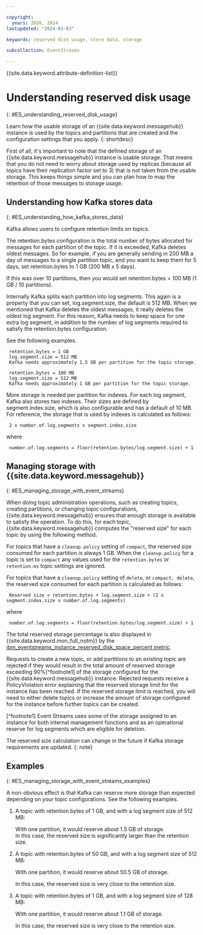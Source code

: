 ```yaml
---

copyright:
  years: 2020, 2024
lastupdated: "2024-03-03"

keywords: reserved disk usage, store data, storage

subcollection: EventStreams

---
```


{{site.data.keyword.attribute-definition-list}}

# Understanding reserved disk usage
{: #ES_understanding_reserved_disk_usage}

Learn how the usable storage of an {{site.data.keyword.messagehub}} instance is used by the topics and partitions that are created and the configuration settings that you apply.
{: shortdesc}

First of all, it's important to note that the defined storage of an {{site.data.keyword.messagehub}} instance is usable storage. That means that you do not need to worry about storage used by replicas (because all topics have their replication factor set to 3) that is not taken from the usable storage. This keeps things simple and you can plan how to map the retention 
of those messages to storage usage.

## Understanding how Kafka stores data
{: #ES_understanding_how_kafka_stores_data}

Kafka allows users to configure retention limits on topics.

The retention.bytes configuration is the total number of bytes allocated for messages for each partition of the topic. If it is exceeded, Kafka deletes oldest messages. So for example, if you are generally sending in 200 MB a day of messages to a single partition topic, and you want to keep them for 5 days, set retention.bytes to 1 GB (200 MB x 5 days). 

If this was over 10 partitions, then you would set retention.bytes = 100 MB (1 GB / 10 partitions).

Internally Kafka splits each partition into log segments. This again is a property that you can set, log.segment.size, the default is 512 MB. When we mentioned that Kafka deletes the oldest messages, it really deletes the oldest log segment. For this reason, Kafka needs to keep space for one extra log segment, in addition to the number of log segments required to satisfy the retention.bytes configuration.

See the following examples.

     retention.bytes = 1 GB
     log.segment.size = 512 MB
     Kafka needs approximately 1.5 GB per partition for the topic storage.

     retention.bytes = 100 MB
     log.segment.size = 512 MB
     Kafka needs approximately 1 GB per partition for the topic storage.

More storage is needed per partition for indexes. For each log segment, Kafka also stores two indexes. Their sizes are defined by segment.index.size, which is also configurable and has a default of 10 MB. For reference, the storage that is used by indexes is calculated as follows:

     2 x number.of.log.segments x segment.index.size

where 

     number.of.log.segments = floor(retention.bytes/log.segment.size) + 1
     
## Managing storage with {{site.data.keyword.messagehub}}
{: #ES_managing_storage_with_event_streams}     

When doing topic administration operations, such as creating topics, creating partitions, or changing topic configurations, {{site.data.keyword.messagehub}} ensures that enough storage is available to satisfy the operation. To do this, for each topic, {{site.data.keyword.messagehub}} computes the "reserved size" for each topic by using the following method.

For topics that have a `cleanup.policy` setting of `compact`, the reserved size consumed for each partition is always 1 GB. When the `cleanup.policy` for a topic is set to `compact` any values used for the `retention.bytes` or `retention.ms` topic settings are ignored.

For topics that have a `cleanup.policy` setting of `delete`, or `compact, delete`, the reserved size consumed for each partition is calculated as follows:

     Reserved size = retention.bytes + log.segment.size + (2 x segment.index.size x number.of.log.segments)

where 

     number.of.log.segments = floor(retention.bytes/log.segment.size) + 1

The total reserved storage percentage is also displayed in {{site.data.keyword.mon_full_notm}} by the [ibm_eventstreams_instance_reserved_disk_space_percent metric](/docs/EventStreams?topic=EventStreams-metrics#ibm_eventstreams_instance_reserved_disk_space_percent).

Requests to create a new topic, or add partitions to an existing topic are rejected if they would result in the total amount of reserved storage exceeding 90%[^footnote1] of the storage configured for the {{site.data.keyword.messagehub}} instance. Rejected requests receive a PolicyViolation error explaining that the reserved storage limit for the instance has been reached. If the reserved storage limit is reached, you will need to either delete topics or increase the amount of storage configured for the instance before further topics can be created.

[^footnote1] Event Streams uses some of the storage assigned to an instance for both internal management functions and as an operational reserve for log segments which are eligible for deletion.


The reserved size calculation can change in the future if Kafka storage requirements are updated.
{: note}  

## Examples
{: #ES_managing_storage_with_event_streams_examples}  

A non-obvious effect is that Kafka can reserve more storage than expected depending on your topic configurations. See the following examples.

1. A topic with retention.bytes of 1 GB, and with a log segment size of 512 MB:

    With one partition, it would reserve about 1.5 GB of storage.
   
    In this case, the reserved size is significantly larger than the retention size.

2. A topic with retention.bytes of 50 GB, and with a log segment size of 512 MB:

    With one partition, it would reserve about 50.5 GB of storage.
    
    In this case, the reserved size is very close to the retention size.

3. A topic with retention.bytes of 1 GB, and with a log segment size of 128 MB:

    With one partition, it would reserve about 1.1 GB of storage.
    
    In this case, the reserved size is very close to the retention size.
